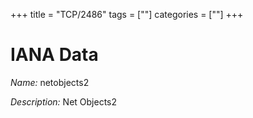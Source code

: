 +++
title = "TCP/2486"
tags = [""]
categories = [""]
+++

# IANA Data

_Name:_ netobjects2

_Description:_ Net Objects2

